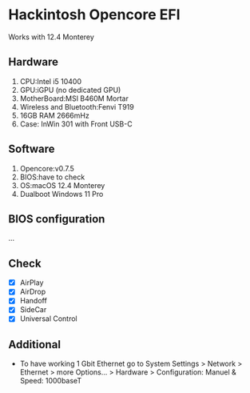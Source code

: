 # Hackintosh Opencore EFI

Works with 12.4 Monterey
## Hardware
1. CPU:Intel i5 10400
2. GPU:iGPU (no dedicated GPU)
3. MotherBoard:MSI B460M Mortar
4. Wireless and Bluetooth:Fenvi T919
5. 16GB RAM 2666mHz
6. Case: InWin 301 with Front USB-C

## Software
1. Opencore:v0.7.5
2. BIOS:have to check
3. OS:macOS 12.4 Monterey
4. Dualboot Windows 11 Pro

## BIOS configuration
...

## Check
- [x] AirPlay
- [x] AirDrop
- [x] Handoff
- [x] SideCar
- [x] Universal Control

## Additional
- To have working 1 Gbit Ethernet go to System Settings > Network > Ethernet > more Options... > Hardware > Configuration: Manuel & Speed: 1000baseT
